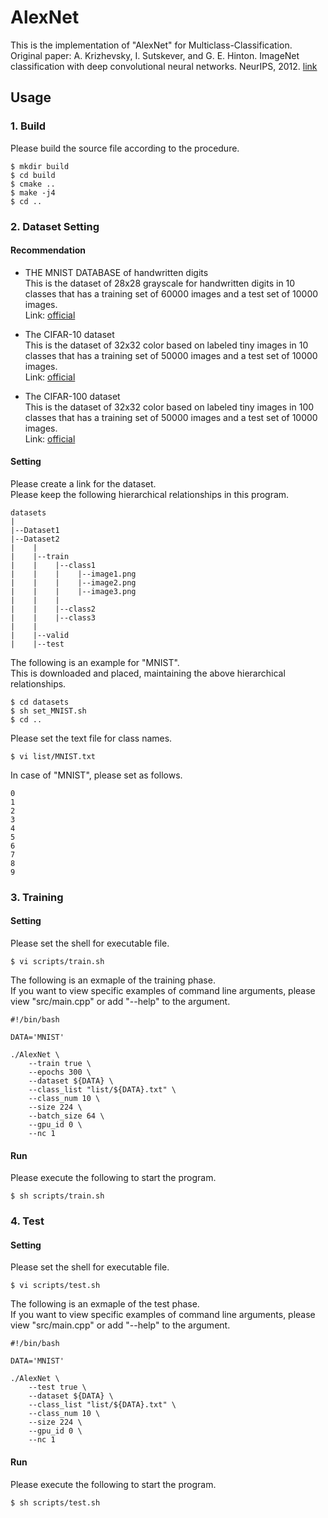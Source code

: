 # AlexNet
This is the implementation of "AlexNet" for Multiclass-Classification.<br>
Original paper: A. Krizhevsky, I. Sutskever, and G. E. Hinton. ImageNet classification with deep convolutional neural networks. NeurIPS, 2012. [link](http://papers.nips.cc/paper/4824-imagenet-classification-with-deep-convolutional-neural-networ)

## Usage

### 1. Build
Please build the source file according to the procedure.
~~~
$ mkdir build
$ cd build
$ cmake ..
$ make -j4
$ cd ..
~~~

### 2. Dataset Setting

#### Recommendation
- THE MNIST DATABASE of handwritten digits<br>
This is the dataset of 28x28 grayscale for handwritten digits in 10 classes that has a training set of 60000 images and a test set of 10000 images.<br>
Link: [official](http://mmlab.ie.cuhk.edu.hk/projects/CelebA.html)

- The CIFAR-10 dataset<br>
This is the dataset of 32x32 color based on labeled tiny images in 10 classes that has a training set of 50000 images and a test set of 10000 images.<br>
Link: [official](https://www.cs.toronto.edu/~kriz/cifar.html)

- The CIFAR-100 dataset<br>
This is the dataset of 32x32 color based on labeled tiny images in 100 classes that has a training set of 50000 images and a test set of 10000 images.<br>
Link: [official](https://www.cs.toronto.edu/~kriz/cifar.html)

#### Setting

Please create a link for the dataset.<br>
Please keep the following hierarchical relationships in this program.

~~~
datasets
|
|--Dataset1
|--Dataset2
|    |
|    |--train
|    |    |--class1
|    |    |    |--image1.png
|    |    |    |--image2.png
|    |    |    |--image3.png
|    |    |
|    |    |--class2
|    |    |--class3
|    |
|    |--valid
|    |--test
~~~

The following is an example for "MNIST".<br>
This is downloaded and placed, maintaining the above hierarchical relationships.
~~~
$ cd datasets
$ sh set_MNIST.sh
$ cd ..
~~~

Please set the text file for class names.
~~~
$ vi list/MNIST.txt
~~~

In case of "MNIST", please set as follows.
~~~
0
1
2
3
4
5
6
7
8
9
~~~

### 3. Training

#### Setting
Please set the shell for executable file.
~~~
$ vi scripts/train.sh
~~~
The following is an exmaple of the training phase.<br>
If you want to view specific examples of command line arguments, please view "src/main.cpp" or add "--help" to the argument.
~~~
#!/bin/bash

DATA='MNIST'

./AlexNet \
    --train true \
    --epochs 300 \
    --dataset ${DATA} \
    --class_list "list/${DATA}.txt" \
    --class_num 10 \
    --size 224 \
    --batch_size 64 \
    --gpu_id 0 \
    --nc 1
~~~

#### Run
Please execute the following to start the program.
~~~
$ sh scripts/train.sh
~~~

### 4. Test

#### Setting
Please set the shell for executable file.
~~~
$ vi scripts/test.sh
~~~
The following is an exmaple of the test phase.<br>
If you want to view specific examples of command line arguments, please view "src/main.cpp" or add "--help" to the argument.
~~~
#!/bin/bash

DATA='MNIST'

./AlexNet \
    --test true \
    --dataset ${DATA} \
    --class_list "list/${DATA}.txt" \
    --class_num 10 \
    --size 224 \
    --gpu_id 0 \
    --nc 1
~~~

#### Run
Please execute the following to start the program.
~~~
$ sh scripts/test.sh
~~~

